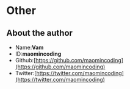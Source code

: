# Other

## About the author

- Name:**Vam**
- ID:**maomincoding**
- Github:[https://github.com/maomincoding](https://github.com/maomincoding)
- Twitter:[https://twitter.com/maomincoding](https://twitter.com/maomincoding)
